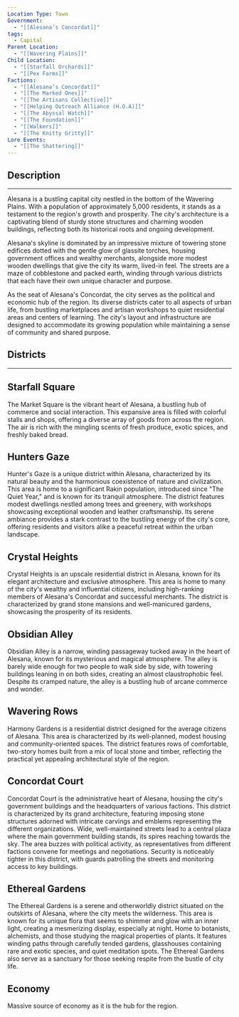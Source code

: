 ```yaml
---
Location Type: Town
Government:
  - "[[Alesana’s Concordat]]"
tags:
  - Capital
Parent Location:
  - "[[Wavering Plains]]"
Child Location:
  - "[[Starfall Orchards]]"
  - "[[Pex Farms]]"
Factions:
  - "[[Alesana’s Concordat]]"
  - "[[The Marked Ones]]"
  - "[[The Artisans Collective]]"
  - "[[Helping Outreach Alliance (H.O.A)]]"
  - "[[The Abyssal Watch]]"
  - "[[The Foundation]]"
  - "[[Walkers]]"
  - "[[The Knitty Gritty]]"
Lore Events:
  - "[[The Shattering]]"
---
```

## Description

---

Alesana is a bustling capital city nestled in the bottom of the Wavering Plains. With a population of approximately 5,000 residents, it stands as a testament to the region's growth and prosperity. The city's architecture is a captivating blend of sturdy stone structures and charming wooden buildings, reflecting both its historical roots and ongoing development.

Alesana's skyline is dominated by an impressive mixture of towering stone edifices dotted with the gentle glow of glassite torches, housing government offices and wealthy merchants, alongside more modest wooden dwellings that give the city its warm, lived-in feel. The streets are a maze of cobblestone and packed earth, winding through various districts that each have their own unique character and purpose.

As the seat of Alesana's Concordat, the city serves as the political and economic hub of the region. Its diverse districts cater to all aspects of urban life, from bustling marketplaces and artisan workshops to quiet residential areas and centers of learning. The city's layout and infrastructure are designed to accommodate its growing population while maintaining a sense of community and shared purpose.

## Districts

---

## Starfall Square

The Market Square is the vibrant heart of Alesana, a bustling hub of commerce and social interaction. This expansive area is filled with colorful stalls and shops, offering a diverse array of goods from across the region. The air is rich with the mingling scents of fresh produce, exotic spices, and freshly baked bread.

## Hunters Gaze

Hunter's Gaze is a unique district within Alesana, characterized by its natural beauty and the harmonious coexistence of nature and civilization. This area is home to a significant Rakin population, introduced since "The Quiet Year," and is known for its tranquil atmosphere. The district features modest dwellings nestled among trees and greenery, with workshops showcasing exceptional wooden and leather craftsmanship. Its serene ambiance provides a stark contrast to the bustling energy of the city's core, offering residents and visitors alike a peaceful retreat within the urban landscape.

## Crystal Heights

Crystal Heights is an upscale residential district in Alesana, known for its elegant architecture and exclusive atmosphere. This area is home to many of the city's wealthy and influential citizens, including high-ranking members of Alesana's Concordat and successful merchants. The district is characterized by grand stone mansions and well-manicured gardens, showcasing the prosperity of its residents.

## Obsidian Alley

Obsidian Alley is a narrow, winding passageway tucked away in the heart of Alesana, known for its mysterious and magical atmosphere. The alley is barely wide enough for two people to walk side by side, with towering buildings leaning in on both sides, creating an almost claustrophobic feel. Despite its cramped nature, the alley is a bustling hub of arcane commerce and wonder.

## Wavering Rows

Harmony Gardens is a residential district designed for the average citizens of Alesana. This area is characterized by its well-planned, modest housing and community-oriented spaces. The district features rows of comfortable, two-story homes built from a mix of local stone and timber, reflecting the practical yet appealing architectural style of the region.

## Concordat Court

Concordat Court is the administrative heart of Alesana, housing the city's government buildings and the headquarters of various factions. This district is characterized by its grand architecture, featuring imposing stone structures adorned with intricate carvings and emblems representing the different organizations. Wide, well-maintained streets lead to a central plaza where the main government building stands, its spires reaching towards the sky. The area buzzes with political activity, as representatives from different factions convene for meetings and negotiations. Security is noticeably tighter in this district, with guards patrolling the streets and monitoring access to key buildings.

## Ethereal Gardens

The Ethereal Gardens is a serene and otherworldly district situated on the outskirts of Alesana, where the city meets the wilderness. This area is known for its unique flora that seems to shimmer and glow with an inner light, creating a mesmerizing display, especially at night. Home to botanists, alchemists, and those studying the magical properties of plants. It features winding paths through carefully tended gardens, glasshouses containing rare and exotic species, and quiet meditation spots. The Ethereal Gardens also serve as a sanctuary for those seeking respite from the bustle of city life.

## Economy

Massive source of economy as it is the hub for the region.